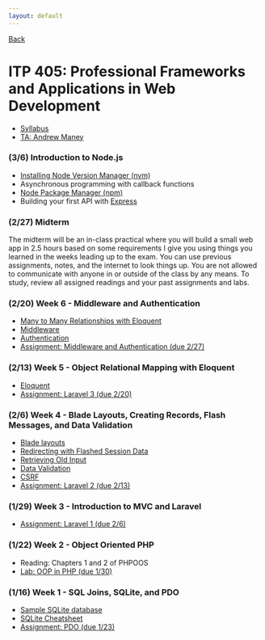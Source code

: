 ```yaml
---
layout: default
---
```


[Back](/teaching)

# ITP 405: Professional Frameworks and Applications in Web Development

<ul class="no-bullets m0 p0">
  <li>
    <a href="http://web-app.usc.edu/soc/syllabus/20181/32074.pdf" target="_blank">Syllabus</a>
  </li>
  <li>
    <a href="mailto:amaney@usc.edu">TA: Andrew Maney</a>
  </li>
</ul>

### (3/6) Introduction to Node.js
* [Installing Node Version Manager (nvm)](https://github.com/creationix/nvm)
* Asynchronous programming with callback functions
* [Node Package Manager (npm)](https://www.npmjs.com/)
* Building your first API with [Express](https://expressjs.com/)

### (2/27) Midterm
The midterm will be an in-class practical where you will build a small web app in 2.5 hours
based on some requirements I give you using things you learned in the weeks leading up to the exam. You can use
previous assignments, notes, and the internet to look things up. You are not allowed to
communicate with anyone in or outside of the class by any means. To study, review all assigned readings and your past
assignments and labs.

### (2/20) Week 6 - Middleware and Authentication
<ul>
  <li>
    <a href="https://laravel.com/docs/5.6/eloquent-relationships#many-to-many" target="_blank">
      Many to Many Relationships with Eloquent
    </a>
  </li>
  <li>
    <a href="https://laravel.com/docs/5.6/middleware" target="_blank">
      Middleware
    </a>
  </li>
  <li>
    <a href="https://laravel.com/docs/5.6/authentication" target="_blank">
      Authentication
    </a>
  </li>
  <li>
    <a href="/assignments/middleware-and-authentication">
      Assignment: Middleware and Authentication (due 2/27)
    </a>
  </li>
</ul>

### (2/13) Week 5 - Object Relational Mapping with Eloquent
<ul>
  <li>
    <a href="https://laravel.com/docs/5.6/eloquent" target="_blank">
      Eloquent
    </a>
  </li>
  <li>
    <a href="/assignments/laravel3">
      Assignment: Laravel 3 (due 2/20)
    </a>
  </li>
</ul>

### (2/6) Week 4 - Blade Layouts, Creating Records, Flash Messages, and Data Validation
<ul>
  <li>
    <a href="https://laravel.com/docs/5.5/blade#defining-a-layout" target="_blank">
      Blade layouts
    </a>
  </li>
  <li>
    <a href="https://laravel.com/docs/5.5/responses#redirecting-with-flashed-session-data" target="_blank">
      Redirecting with Flashed Session Data
    </a>
  </li>
  <li>
    <a href="https://laravel.com/docs/5.5/requests#old-input" target="_blank">
      Retrieving Old Input
    </a>
  </li>
  <li>
    <a href="https://laravel.com/docs/5.5/validation#manually-creating-validators" target="_blank">
      Data Validation
    </a>
  </li>
  <li>
    <a href="https://laravel.com/docs/5.5/csrf" target="_blank">
      CSRF
    </a>
  </li>
  <li>
    <a href="/assignments/laravel2">
      Assignment: Laravel 2 (due 2/13)
    </a>
  </li>
</ul>

### (1/29) Week 3 - Introduction to MVC and Laravel
<ul>
  <li>
    <a href="/assignments/laravel1">
      Assignment: Laravel 1 (due 2/6)
    </a>
  </li>
</ul>

### (1/22) Week 2 - Object Oriented PHP
<ul>
  <li>
    Reading: Chapters 1 and 2 of PHPOOS
  </li>
  <li>
    <a href="https://bitbucket.org/skaterdav85/itp405-oop-spring-2018" target="_blank">
      Lab: OOP in PHP (due 1/30)
    </a>
  </li>
</ul>

### (1/16) Week 1 - SQL Joins, SQLite, and PDO
<ul>
  <li>
    <a href="http://www.sqlitetutorial.net/sqlite-sample-database/" target="_blank">
      Sample SQLite database
    </a>
  </li>
  <li>
    <a href="/tutorials/sqlite">SQLite Cheatsheet</a>
  </li>
  <li>
    <a href="/assignments/pdo">
      Assignment: PDO (due 1/23)
    </a>
  </li>
</ul>

